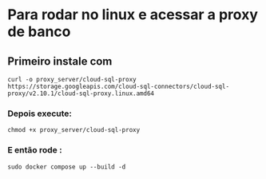 # Para rodar no linux e acessar a proxy de banco 

## Primeiro instale com
```
curl -o proxy_server/cloud-sql-proxy https://storage.googleapis.com/cloud-sql-connectors/cloud-sql-proxy/v2.10.1/cloud-sql-proxy.linux.amd64
```

### Depois execute:

```
chmod +x proxy_server/cloud-sql-proxy
```

### E então rode :

```
sudo docker compose up --build -d
```